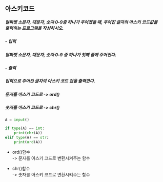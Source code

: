 ## 아스키코드
##### 알파벳 소문자, 대문자, 숫자 0-9중 하나가 주어졌을 때, 주어진 글자의 아스키 코드값을 출력하는 프로그램을 작성하시오.

##### - 입력
##### 알파벳 소문자, 대문자, 숫자 0-9 중 하나가 첫째 줄에 주어진다.

##### - 출력
##### 입력으로 주어진 글자의 아스키 코드 값을 출력한다.

##### 문자를 아스키 코드로 -> ord()
##### 숫자를 아스키 코드로 -> chr()

```python
A = input()

if type(A) == int:
    print(chr(A))
elif type(A) == str:
    print(ord(A))
```

- ord()함수   
-> 문자를 아스키 코드로 변환시켜주는 함수


- chr()함수   
-> 숫자를 아스키 코드로 변환시켜주는 함수
